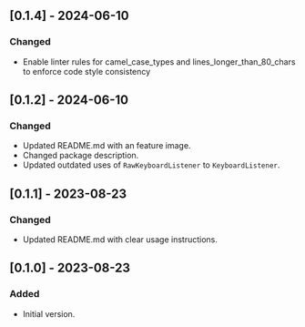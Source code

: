## [0.1.4] - 2024-06-10
### Changed
- Enable linter rules for camel_case_types and lines_longer_than_80_chars to enforce code style consistency

## [0.1.2] - 2024-06-10
### Changed
- Updated README.md with an feature image.
- Changed package description.
- Updated outdated uses of `RawKeyboardListener` to `KeyboardListener`.

## [0.1.1] - 2023-08-23
### Changed
- Updated README.md with clear usage instructions.

## [0.1.0] - 2023-08-23
### Added
- Initial version.
